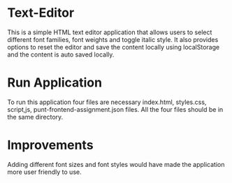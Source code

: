 # Text-Editor

This is a simple HTML text editor application that allows users to select different font families, font weights and toggle italic style. It also provides options to reset the editor and save the content locally using localStorage and the content is auto saved locally.

# Run Application

To run this application four files are necessary index.html, styles.css, script,js, punt-frontend-assignment.json files. All the four files should be in the same directory.

# Improvements 

Adding different font sizes and font styles would have made the application more user friendly to use.
